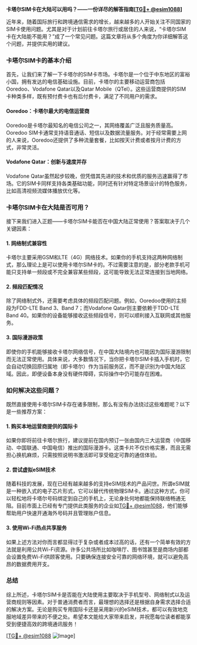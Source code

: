 **卡塔尔SIM卡在大陆可以用吗？——一份详尽的解答指南[[TG💪+ @esim1088](https://t.me/s/esim1088)]**

近年来，随着国际旅行和跨境通信需求的增长，越来越多的人开始关注不同国家的SIM卡使用问题。尤其是对于计划前往卡塔尔旅行或居住的人来说，“卡塔尔SIM卡在大陆能不能用？”成了一个常见问题。这篇文章将从多个角度为你详细解答这个问题，并提供实用的建议。

### 卡塔尔SIM卡的基本介绍

首先，让我们来了解一下卡塔尔的SIM卡市场。卡塔尔是一个位于中东地区的富裕小国，拥有发达的电信基础设施。目前，卡塔尔的主要移动运营商包括Ooredoo、Vodafone Qatar以及Qatar Mobile（QTel）。这些运营商提供的SIM卡种类多样，既有预付费卡也有后付费卡，满足了不同用户的需求。

#### Ooredoo：卡塔尔最大的电信运营商
Ooredoo是卡塔尔最知名的电信公司之一，其网络覆盖广泛且服务质量高。Ooredoo SIM卡通常支持语音通话、短信以及数据流量服务。对于经常需要上网的人来说，Ooredoo还提供了多种流量套餐，比如按天计费或者按月计费的方式，非常灵活。

#### Vodafone Qatar：创新与速度并存
Vodafone Qatar虽然起步较晚，但凭借其先进的技术和优质的服务迅速赢得了市场。它的SIM卡同样支持各类基础功能，同时还有针对特定场景设计的特色服务，比如高清视频流媒体播放优化等。

### 卡塔尔SIM卡在大陆是否可用？

接下来我们进入正题——卡塔尔SIM卡能否在中国大陆正常使用？答案取决于几个关键因素：

#### 1. 网络制式兼容性
卡塔尔主要采用GSM和LTE（4G）网络技术。如果你的手机支持这两种网络制式，那么理论上是可以使用卡塔尔SIM卡的。不过需要注意的是，部分老款手机可能只支持单一频段或不完全兼容某些频段，这可能导致无法正常连接到当地网络。

#### 2. 频段匹配情况
除了网络制式外，还需要考虑具体的频段匹配问题。例如，Ooredoo使用的主频段为FDD-LTE Band 3、Band 7；而Vodafone Qatar则主要依赖于TDD-LTE Band 40。如果你的设备能够接收这些频段信号，则可以顺利接入互联网或其他服务。

#### 3. 国际漫游政策
即使你的手机能够接收卡塔尔网络信号，在中国大陆境内也可能因为国际漫游限制而无法正常使用。具体来说，大多数情况下，当你把卡塔尔SIM卡插入手机时，它会自动切换回原归属地（即卡塔尔）作为当前服务区，而不是识别为中国大陆区域。因此，即便设备本身没有硬件障碍，实际操作中仍可能存在困难。

### 如何解决这些问题？

既然直接使用卡塔尔SIM卡存在诸多限制，那么有没有办法绕过这些难题呢？以下是一些推荐方案：

#### 1. 购买本地运营商提供的国际卡
如果你即将前往卡塔尔旅行，建议提前在国内预订一张由国内三大运营商（中国移动、中国联通、中国电信）推出的国际漫游卡。这类卡片不仅价格实惠，而且无需担心换机麻烦，只需按照说明书激活即可享受稳定可靠的通信体验。

#### 2. 尝试虚拟eSIM技术
随着科技的发展，现在已经有越来越多的支持eSIM技术的产品问世。所谓eSIM就是一种嵌入式的电子芯片形式，它可以替代传统物理SIM卡。通过这种方式，你可以轻松地将卡塔尔号码绑定到自己的手机上，无论身处何地都能保持联络畅通无阻。目前市面上已经有专门提供此类服务的企业如[TG💪+ @esim1088](https://t.me/s/esim1088)，他们能够帮助用户快速开通海外号码并且管理账户信息。

#### 3. 使用Wi-Fi热点共享服务
如果上述方法对你而言都显得过于复杂或者成本过高的话，还有一个简单有效的方法就是利用公共Wi-Fi资源。许多公共场所比如咖啡厅、图书馆甚至是商场内部都会设置免费Wi-Fi供顾客使用。只要确保连接安全可靠的网络环境，就可以避免高昂的数据费用开支。

### 总结

综上所述，卡塔尔SIM卡是否能在大陆使用主要取决于手机型号、网络制式以及运营商规则等因素。对于普通消费者而言，最理想的选择还是根据自身需求选择合适的解决方案。无论是购买专用国际卡还是采用新兴的eSIM技术，都可以有效地克服地域差异带来的不便之处。希望本文能给大家带来启发，并祝愿每位读者都能享受到便捷高效的跨境通讯服务！

[[TG💪+ @esim1088](https://t.me/s/esim1088) ![Image](https://i.postimg.cc/4NQfJmqS/Snipaste-2025-05-13-00-14-12.png)]